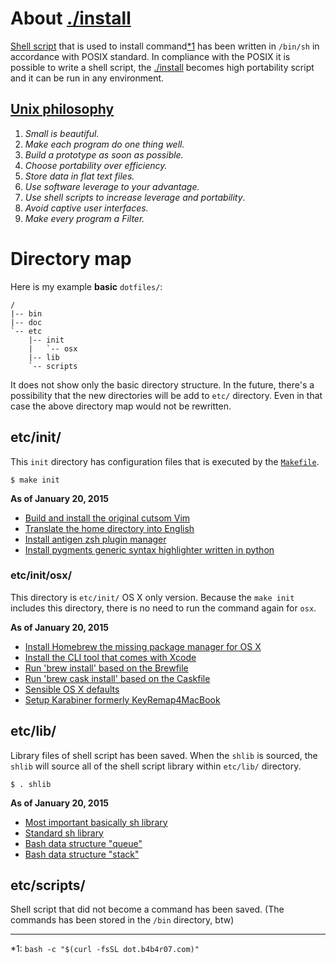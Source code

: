 # About [./install](./install)

[Shell script](./install) that is used to install command[*1](#note) has been written in `/bin/sh` in accordance with POSIX standard. In compliance with the POSIX it is possible to write a shell script, the [./install](./install) becomes high portability script and it can be run in any environment.

## [Unix philosophy](http://en.wikipedia.org/wiki/Unix_philosophy)

1. *Small is beautiful.*
2. *Make each program do one thing well.*
3. *Build a prototype as soon as possible.*
4. *Choose portability over efficiency.*
5. *Store data in flat text files.*
6. *Use software leverage to your advantage.*
7. *Use shell scripts to increase leverage and portability*.
8. *Avoid captive user interfaces.*
9. *Make every program a Filter.*

# Directory map

Here is my example **basic** `dotfiles/`:

    /
    |-- bin
    |-- doc
    `-- etc
        |-- init
        |   `-- osx
        |-- lib
        `-- scripts

It does not show only the basic directory structure. In the future, there's a possibility that the new directories will be add to `etc/` directory. Even in that case the above directory map would not be rewritten.

## etc/init/

This `init` directory has configuration files that is executed by the [`Makefile`](../Makefile).

	$ make init

**As of January 20, 2015**

- [Build and install the original cutsom Vim](./init/build_vim.sh)
- [Translate the home directory into English](./init/english_home_directory.sh)
- [Install antigen zsh plugin manager](./init/install_antigen.sh)
- [Install pygments generic syntax highlighter written in python](./init/install_pygments.sh)

### etc/init/osx/

This directory is `etc/init/` OS X only version. Because the `make init` includes this directory, there is no need to run the command again for `osx`.

**As of January 20, 2015**

- [Install Homebrew the missing package manager for OS X](./init/osx/install_homebrew.sh)
- [Install the CLI tool that comes with Xcode](./init/osx/install_xcode.sh)
- [Run 'brew install' based on the Brewfile](./init/osx/setup_brew.sh)
- [Run 'brew cask install' based on the Caskfile](./init/osx/setup_cask.sh)
- [Sensible OS X defaults](./init/osx/osx_defaults.sh)
- [Setup Karabiner formerly KeyRemap4MacBook](./init/osx/setup_kanabiner.sh)

## etc/lib/

Library files of shell script has been saved. When the `shlib` is sourced, the `shlib` will source all of the shell script library within `etc/lib/` directory.


	$ . shlib

**As of January 20, 2015**

- [Most important basically sh library](./lib/vital.sh)
- [Standard sh library](./lib/standard.sh)
- [Bash data structure "queue"](./lib/queue.bash)
- [Bash data structure "stack"](./lib/stack.bash)

## etc/scripts/

Shell script that did not become a command has been saved.
(The commands has been stored in the `/bin` directory, btw)

----

<a name="note">*1</a>: `bash -c "$(curl -fsSL dot.b4b4r07.com)"`
